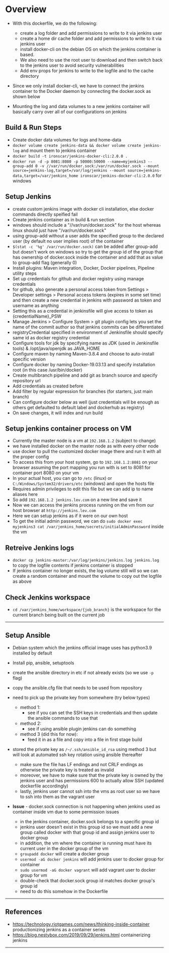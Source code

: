 # Overview

 - With this dockerfile, we do the following:
   - create a log folder and add permissions to write to it via jenkins user
   - create a home dir cache folder and add permissions to write to it via jenkins user
   - install docker-cli on the debian OS on which the jenkins container is based.
   - We also need to use the root user to download and then switch back to the jenkins user to avoid security vulnerabilities
   - Add env props for jenkins to write to the logfile and to the cache directory


- Since we only install docker-cli, we have to connect the jenkins container to the Docker daemon by connecting the docker.sock as shown below
- Mounting the log and data volumes to a new jenkins container will basically carry over all of our configurations on jenkins

## Build & Run Steps

- Create docker data volumes for logs and home-data
- ```docker volume create jenkins-data && docker volume create jenkins-log``` and mount them to jenkins container
- ```docker build -t ironscar/jenkins-docker-cli:2.0.0 .```
- ```docker run -d -p 8081:8080 -p 50000:50000 --name=myjenkins3 --group-add 0 -v //var/run/docker.sock:/var/run/docker.sock --mount source=jenkins-log,target=/var/log/jenkins --mount source=jenkins-data,target=/var/jenkins_home ironscar/jenkins-docker-cli:2.0.0``` for windows

## Setup Jenkins

- create custom jenkins image with docker cli installation, else docker commands directly speified fail
- Create jenkins container as in build & run section
- windows should include a "//var/run/docker.sock" for the host whereas linux should just have "/var/run/docker.sock"
- using group-add without a user adds the specified group to the declared user (by default no user implies root) of the container
- ```$(stat -c '%g' /var/run/docker.sock)``` can be added after group-add but doesn't work on windows so try to get the group id of the group that has ownership of docker.sock inside the container and add that as value to group-add flag (generally 0)
- Install plugins: Maven integration, Docker, Docker pipelines, Pipeline utility steps
- Set up credentials for github and docker registry using manage credentials
- for github, also generate a personal access token from Settings > Developer settings > Personal access tokens (expires in some set time) and then create a new credential in jenkins with password as token and username as anything
- Setting this as a credential in jenkinsfile will give access to token as {credentialName}_PSW
- Manage Jenkins > Configure System > git plugin config lets you set the name of the commit author so that jenkins commits can be differentiated
- registryCredential specified in environment of Jenkinsfile should specify same id as docker registry credential
- Configure tools for jdk by specifying name as JDK (used in Jenkinsfile tools) & /opt/java/openjdk as JAVA_HOME
- Configure maven by naming Maven-3.8.4 and choose to auto-install specific version
- Configure docker by naming Docker-19.03.13 and specify installation root (in this case /usr/bin/docker)
- Create multibranch pipeline and add git as branch source and specify repository url
- Add credentials as created before
- Add filter by regular expression for branches (for starters, just main branch)
- Can configure docker below as well (just credentials will be enough as others get defaulted to default label and dockerhub as registry)
- On save changes, it will index and run build

## Setup jenkins container process on VM

- Currently the master node is a vm at `192.168.1.2` (subject to change)
- we have installed docker on the master node as with every other node
- use docker to pull the customized docker image there and run it with all the proper config
- To access this from your host system, go to `192.168.1.2:8081` on your browser assuming the port mapping you run with is set to 8081 for container port 8080 on your vm
- In your actual host, you can go to `/etc` (linux) or `C:/Windows/System32/drivers/etc` (windows) and open the hosts file
- Requires admin privileges to edit this file but we can add ip to name aliases here
- So add `192.168.1.2 jenkins.lev.com` on a new line and save it 
- Now we can access the jenkins process running on the vm from our host browser at `http://jenkins.lev.com`
- Here we can setup jenkins as if it were on our own host
- To get the initial admin password, we can do `sudo docker exec myjenkins3 cat /var/jenkins_home/secrets/initialAdminPassword` inside the vm

## Retreive Jenkins logs

- ```docker cp jenkins-master:/var/log/jenkins/jenkins.log jenkins.log``` to copy the logfile contents if jenkins container is stopped
- If jenkins container no longer exists, the log volume still will so we can create a random container and mount the volume to copy out the logfile as above

## Check Jenkins workspace

- `cd /var/jenkins_home/workspace/{job_branch}` is the workspace for the current branch being built on the current job

---

## Setup Ansible

- Debian system which the jenkins official image uses has python3.9 installed by default
- Install pip, ansible, setuptools
- create the ansible directory in etc if not already exists (so we use `-p` flag)
- copy the ansible.cfg file that needs to be used from repository
- need to pick up the private key from somewhere (try below types)
  - method 1:
    - see if you can set the SSH keys in credentials and then update  the ansible commands to use that
  - method 2:
    - see if using ansible plugin jenkins can do something
  - method 3 (did this for now):
    - feed it in as a file and copy into a file in first stage build
- stored the private key as `/~/.ssh/ansible_id_rsa` using method 3 but will look at automated ssh key rotation using ansible thereafter
  - make sure the file has LF endings and not CRLF endings as otherwise the private key is treated as invalid
  - moreover, we have to make sure that the private key is owned by the jenkins user and has permissions 600 to actually allow SSH (updated dockerfile accordingly)
  - lastly, jenkins user cannot ssh into the vms as root user so we have to ssh into them as the vagrant user

- **Issue** - docker.sock connection is not happening when jenkins used as container inside vm due to some permission issues
  - in the jenkins container, docker.sock belongs to a specific group id
  - jenkins user doesn't exist in this group id so we must add a new group called docker with that group id and assign jenkins user to docker group
  - in addition, the vm where the container is running must have its current user in the docker group of the vm
  - `groupadd docker` will create a docker group
  - `usermod -aG docker jenkins` will add jenkins user to docker group for container
  - `sudo usermod -aG docker vagrant` will add vagrant user to docker group for vm
  - double-check that docker.sock group id matches docker group's group id
  - need to do this somehow in the Dockerfile

---

## References

- https://technology.riotgames.com/news/thinking-inside-container productionizing jenkins as a container series
- https://blog.nestybox.com/2019/09/29/jenkins.html containerizing jenkins

---
